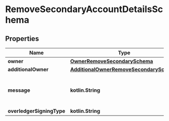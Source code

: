 
# RemoveSecondaryAccountDetailsSchema

## Properties
Name | Type | Description | Notes
------------ | ------------- | ------------- | -------------
**owner** | [**OwnerRemoveSecondarySchema**](OwnerRemoveSecondarySchema.md) |  |  [optional]
**additionalOwner** | [**AdditionalOwnerRemoveSecondarySchema**](AdditionalOwnerRemoveSecondarySchema.md) |  |  [optional]
**message** | **kotlin.String** | Any text-based element of the data payload |  [optional]
**overledgerSigningType** | **kotlin.String** |  |  [optional]



